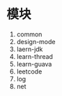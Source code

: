 # 模块
1. common
1. design-mode
1. laern-jdk
1. learn-thread
1. learn-guava
1. leetcode
1. log
1. net

